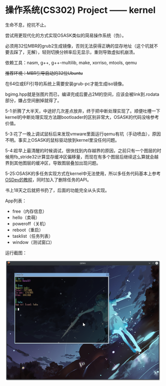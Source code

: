 # 操作系统(CS302) Project —— kernel

生命不息，挖坑不止。

尝试用更现代化的方式实现OSASK类似的简易操作系统（伪）。

必须用32位MBR的grub2生成镜像，否则无法获得正确的显存地址（这个坑就不要去踩了，无解），轻则切换分辨率后无显示，重则导致虚拟机崩溃。

依赖工具：nasm, g++, g++-multilib, make, xorriso, mtools, qemu

~~推荐环境：MBR引导启动的32位Ubuntu~~

在64位或EFI引导的系统上需要安装grub-pc才能生成iso镜像。

bgimg.hpp就是张图片而已，编译完成后要占2M的空间，应该会被link到.rodata部分，嫌占空间删掉就得了。

5-1:折腾了大半天，中途好几次差点放弃，终于把中断处理实现了。顺便吐槽一下kernel的中断处理实现方法跟bootloader的区别非常大，OSASK的代码没啥参考价值。

5-3:花了一晚上调试鼠标后来发现vmware里面运行qemu有坑（手动喷血），原因不明。事实上OSASK的鼠标驱动放到kernel里没任何问题。

5-4:趁早上最清醒的时候调试，很快找到内存越界的原因，之前只有一个图层的时候用fb_stride32计算显存缓冲区偏移量，而现在有多个图层后继续这么算就会越界到其他图层的缓冲区，导致图层叠加出现问题。

5-25:OSASK的多任务实现方式在kernel中无法使用，所以多任务代码基本上参考[OSDev的教程](http://wiki.osdev.org/Kernel_Multitasking)，同时加入了删除任务的API。

书上18天之后就把书扔了，后面的功能完全从头实现。

App列表：
 - free（内存信息）
 - hello（卖萌）
 - poweroff（关机）
 - reboot（重启）
 - tasklist（任务列表）
 - window（测试窗口）

运行截图：

![](imgs/screenshot.png)
